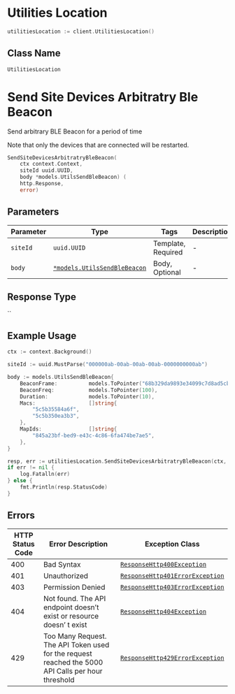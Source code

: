 # Utilities Location

```go
utilitiesLocation := client.UtilitiesLocation()
```

## Class Name

`UtilitiesLocation`


# Send Site Devices Arbitratry Ble Beacon

Send arbitrary BLE Beacon for a period of time

Note that only the devices that are connected will be restarted.

```go
SendSiteDevicesArbitratryBleBeacon(
    ctx context.Context,
    siteId uuid.UUID,
    body *models.UtilsSendBleBeacon) (
    http.Response,
    error)
```

## Parameters

| Parameter | Type | Tags | Description |
|  --- | --- | --- | --- |
| `siteId` | `uuid.UUID` | Template, Required | - |
| `body` | [`*models.UtilsSendBleBeacon`](../../doc/models/utils-send-ble-beacon.md) | Body, Optional | - |

## Response Type

``

## Example Usage

```go
ctx := context.Background()

siteId := uuid.MustParse("000000ab-00ab-00ab-00ab-0000000000ab")

body := models.UtilsSendBleBeacon{
    BeaconFrame:          models.ToPointer("68b329da9893e34099c7d8ad5cb9c940"),
    BeaconFreq:           models.ToPointer(100),
    Duration:             models.ToPointer(10),
    Macs:                 []string{
        "5c5b35584a6f",
        "5c5b350ea3b3",
    },
    MapIds:               []string{
        "845a23bf-bed9-e43c-4c86-6fa474be7ae5",
    },
}

resp, err := utilitiesLocation.SendSiteDevicesArbitratryBleBeacon(ctx, siteId, &body)
if err != nil {
    log.Fatalln(err)
} else {
    fmt.Println(resp.StatusCode)
}
```

## Errors

| HTTP Status Code | Error Description | Exception Class |
|  --- | --- | --- |
| 400 | Bad Syntax | [`ResponseHttp400Exception`](../../doc/models/response-http-400-exception.md) |
| 401 | Unauthorized | [`ResponseHttp401ErrorException`](../../doc/models/response-http-401-error-exception.md) |
| 403 | Permission Denied | [`ResponseHttp403ErrorException`](../../doc/models/response-http-403-error-exception.md) |
| 404 | Not found. The API endpoint doesn’t exist or resource doesn’ t exist | [`ResponseHttp404Exception`](../../doc/models/response-http-404-exception.md) |
| 429 | Too Many Request. The API Token used for the request reached the 5000 API Calls per hour threshold | [`ResponseHttp429ErrorException`](../../doc/models/response-http-429-error-exception.md) |

